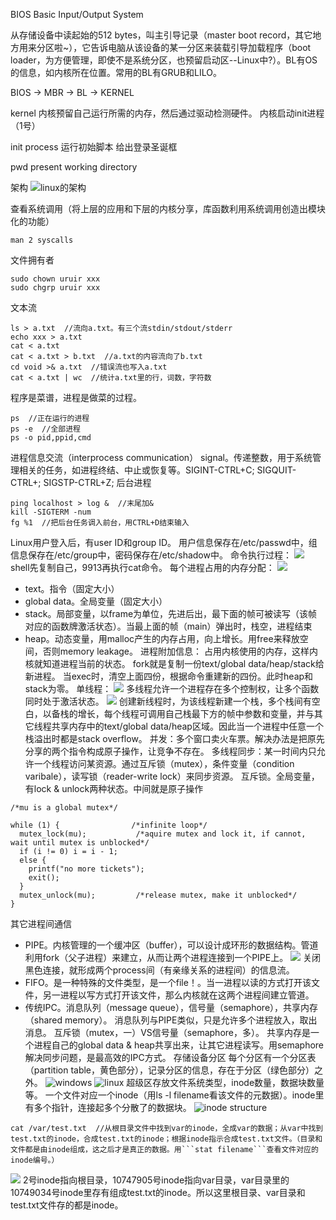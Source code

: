 BIOS Basic Input/Output System

从存储设备中读起始的512 bytes，叫主引导记录（master boot record，其它地方用来分区啦~），它告诉电脑从该设备的某一分区来装载引导加载程序（boot loader，为方便管理，即使不是系统分区，也预留启动区--Linux中?）。BL有OS的信息，如内核所在位置。常用的BL有GRUB和LILO。

BIOS -> MBR -> BL -> KERNEL

kernel
内核预留自己运行所需的内存，然后通过驱动检测硬件。
内核启动init进程（1号）

init process
运行初始脚本
给出登录圣诞框

pwd  present working directory

架构
![linux的架构](http://pic002.cnblogs.com/images/2012/413416/2012092023590167.jpg)

查看系统调用（将上层的应用和下层的内核分享，库函数利用系统调用创造出模块化的功能）
```
man 2 syscalls
```
文件拥有者
```
sudo chown uruir xxx
sudo chgrp uruir xxx
```
文本流
```
ls > a.txt  //流向a.txt。有三个流stdin/stdout/stderr
echo xxx > a.txt
cat < a.txt
cat < a.txt > b.txt  //a.txt的内容流向了b.txt
cd void >& a.txt  //错误流也写入a.txt
cat < a.txt | wc  //统计a.txt里的行，词数，字符数
```
程序是菜谱，进程是做菜的过程。
```
ps  //正在运行的进程
ps -e  //全部进程
ps -o pid,ppid,cmd  
```
进程信息交流（interprocess communication）
signal。传递整数，用于系统管理相关的任务，如进程终结、中止或恢复等。SIGINT-CTRL+C; SIGQUIT-CTRL+\; SIGSTP-CTRL+Z;
后台进程
```
ping localhost > log &  //末尾加&
kill -SIGTERM -num
fg %1  //把后台任务调入前台，用CTRL+D结束输入
```
Linux用户登入后，有user ID和group ID。
用户信息保存在/etc/passwd中，组信息保存在/etc/group中，密码保存在/etc/shadow中。
命令执行过程：
![](http://pic002.cnblogs.com/images/2012/413416/2012100713481830.jpg)
shell先复制自己，9913再执行cat命令。
每个进程占用的内存分配：
![](http://pic002.cnblogs.com/images/2012/413416/2012100823484520.jpg)
- text。指令（固定大小）
- global data。全局变量（固定大小）
- stack。局部变量，以frame为单位，先进后出，最下面的帧可被读写（该帧对应的函数牌激活状态）。当最上面的帧（main）弹出时，栈空，进程结束
- heap。动态变量，用malloc产生的内存占用，向上增长。用free来释放空间，否则memory leakage。
进程附加信息：
占用内核使用的内存，这样内核就知道进程当前的状态。
fork就是复制一份text/global data/heap/stack给新进程。
当exec时，清空上面四份，根据命令重建新的四份。此时heap和stack为零。
单线程：
![](http://pic002.cnblogs.com/images/2012/413416/2012100823434181.jpg)
多线程允许一个进程存在多个控制权，让多个函数同时处于激活状态。
![](http://pic002.cnblogs.com/images/2012/413416/2012101004013240.jpg)
创建新线程时，为该线程新建一个栈，多个栈间有空白，以备栈的增长，每个线程可调用自己栈最下方的帧中参数和变量，并与其它线程共享内存中的text/global data/heap区域。因此当一个进程中任意一个栈溢出时都是stack overflow。
并发：多个窗口卖火车票。解决办法是把原先分享的两个指令构成原子操作，让竞争不存在。
多线程同步：某一时间内只允许一个线程访问某资源。通过互斥锁（mutex），条件变量（condition varibale），读写锁（reader-write lock）来同步资源。
互斥锁。全局变量，有lock & unlock两种状态。中间就是原子操作
```
/*mu is a global mutex*/

while (1) {                /*infinite loop*/
  mutex_lock(mu);           /*aquire mutex and lock it, if cannot, wait until mutex is unblocked*/
  if (i != 0) i = i - 1;
  else {
    printf("no more tickets");
    exit();
  }
  mutex_unlock(mu);         /*release mutex, make it unblocked*/
}
```
其它进程间通信
- PIPE。内核管理的一个缓冲区（buffer），可以设计成环形的数据结构。管道利用fork（父子进程）来建立，从而让两个进程连接到一个PIPE上。
![](http://pic002.cnblogs.com/images/2012/413416/2012101209015195.jpg)
关闭黑色连接，就形成两个process间（有亲缘关系的进程间）的信息流。
- FIFO。是一种特殊的文件类型，是一个file！。当一进程以读的方式打开该文件，另一进程以写方式打开该文件，那么内核就在这两个进程间建立管道。
- 传统IPC。消息队列（message queue），信号量（semaphore），共享内存（shared memory）。
消息队列与PIPE类似，只是允许多个进程放入，取出消息。
互斥锁（mutex，一）VS信号量（semaphore，多）。
共享内存是一个进程自己的global data & heap共享出来，让其它进程读写。用semaphore解决同步问题，是最高效的IPC方式。
存储设备分区
每个分区有一个分区表（partition table，黄色部分），记录分区的信息，存在于分区（绿色部分）之外。
![windows](http://images.cnitblog.com/blog/413416/201402/251719082508830.png)
![linux](http://images.cnitblog.com/blog/413416/201402/250221581092754.png)
超级区存放文件系统类型，inode数量，数据块数量等。
一个文件对应一个inode（用ls -l filename看该文件的元数据）。inode里有多个指针，连接起多个分散了的数据块。
![inode structure](http://images.cnitblog.com/blog/413416/201402/251115315292334.png)
```
cat /var/test.txt  //从根目录文件中找到var的inode，全成var的数据；从var中找到test.txt的inode，合成test.txt的inode；根据inode指示合成test.txt文件。（目录和文件都是由inode组成，这之后才是真正的数据。用```stat filename```查看文件对应的inode编号。）
```
![](http://images.cnitblog.com/blog/413416/201402/252007477914143.png)
2号inode指向根目录，10747905号inode指向var目录，var目录里的10749034号inode里存有组成test.txt的inode。所以这里根目录、var目录和test.txt文件存的都是inode。